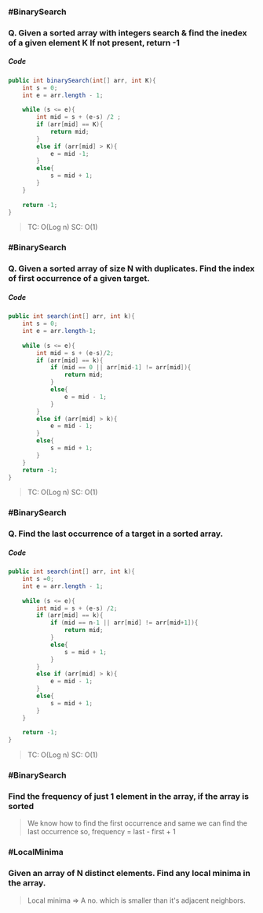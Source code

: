### #BinarySearch
### Q. Given a sorted array with integers search & find the inedex of a given element K If not present, return -1

##### Code
```java
public int binarySearch(int[] arr, int K){
	int s = 0;
	int e = arr.length - 1;
	
	while (s <= e){
		int mid = s + (e-s) /2 ;
		if (arr[mid] == K){
			return mid;
		}
		else if (arr[mid] > K){
			e = mid -1;
		}
		else{
			s = mid + 1;
		}
	}
	
	return -1;
}
```

> TC: O(Log n)
> SC: O(1)

### #BinarySearch
### Q. Given a sorted array of size N with duplicates. Find the index of first occurrence of a given target.

##### Code
```java
public int search(int[] arr, int k){
	int s = 0;
	int e = arr.length-1;
	
	while (s <= e){
		int mid = s + (e-s)/2;
		if (arr[mid] == k){
			if (mid == 0 || arr[mid-1] != arr[mid]){
				return mid;
			}
			else{
				e = mid - 1;
			}
		}
		else if (arr[mid] > k){
			e = mid - 1;
		}
		else{
			s = mid + 1;
		}
	}
	return -1;
}
```

>TC: O(Log n)
>SC: O(1)

### #BinarySearch
### Q. Find the last occurrence of a target in a sorted array.

##### Code
```java
public int search(int[] arr, int k){
	int s =0;
	int e = arr.length - 1;
	
	while (s <= e){
		int mid = s + (e-s) /2;
		if (arr[mid] == k){
			if (mid == n-1 || arr[mid] != arr[mid+1]){
				return mid;
			}
			else{
				s = mid + 1;
			}
		}
		else if (arr[mid] > k){
			e = mid - 1;
		}
		else{
			s = mid + 1;
		}
	}
	
	return -1;
}
```

>TC: O(Log n)
>SC: O(1)

### #BinarySearch 
### Find the frequency of just 1 element in the array, if the array is sorted

> We know how to find the first occurrence and same we can find the last occurrence
> so, 
> 		frequency = last - first  + 1


###  #LocalMinima
### Given an array of N distinct elements. Find any local minima in the array.
> Local minima => A no. which is smaller than it's adjacent neighbors.

